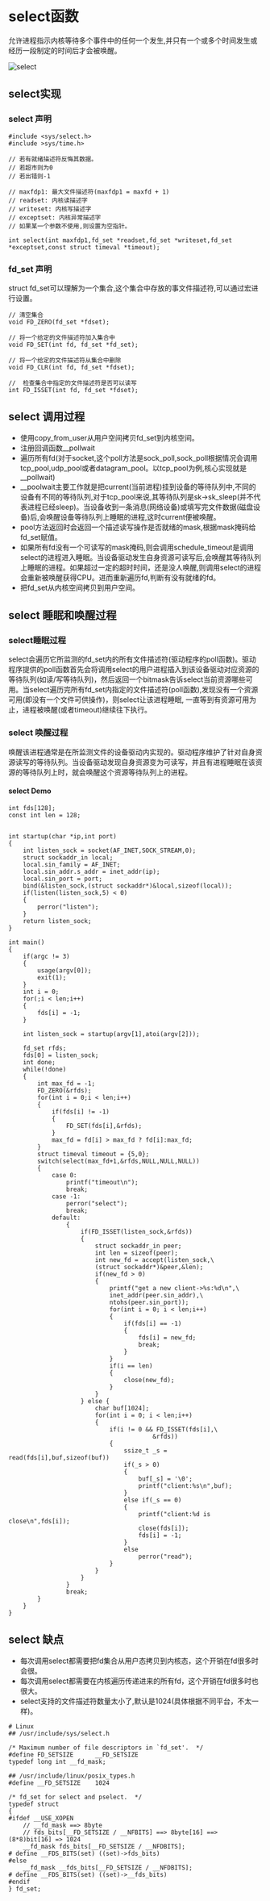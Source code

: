 # select函数
允许进程指示内核等待多个事件中的任何一个发生,并只有一个或多个时间发生或经历一段制定的时间后才会被唤醒。

![select](./select_1.jpg)


## select实现

### select 声明

```
#include <sys/select.h>
#include >sys/time.h>

// 若有就绪描述符反悔其数据。
// 若超市则为0
// 若出错则-1

// maxfdp1: 最大文件描述符(maxfdp1 = maxfd + 1)
// readset: 内核读描述字
// writeset: 内核写描述字
// exceptset: 内核异常描述字
// 如果某一个参数不使用,则设置为空指针。

int select(int maxfdp1,fd_set *readset,fd_set *writeset,fd_set *exceptset,const struct timeval *timeout);
```

### fd_set 声明
struct fd_set可以理解为一个集合,这个集合中存放的事文件描述符,可以通过宏进行设置。

```
// 清空集合
void FD_ZERO(fd_set *fdset);

// 将一个给定的文件描述符加入集合中
void FD_SET(int fd, fd_set *fd_set);

// 将一个给定的文件描述符从集合中删除
void FD_CLR(int fd, fd_set *fdset);

//  检查集合中指定的文件描述符是否可以读写
int FD_ISSET(int fd, fd_set *fdset);
```


## select 调用过程

* 使用copy_from_user从用户空间拷贝fd_set到内核空间。
* 注册回调函数__pollwait
* 遍历所有fd(对于socket,这个poll方法是sock_poll,sock_poll根据情况会调用tcp_pool,udp_pool或者datagram_pool。以tcp_pool为例,核心实现就是__pollwait)
* __poolwait主要工作就是把current(当前进程)挂到设备的等待队列中,不同的设备有不同的等待队列,对于tcp_pool来说,其等待队列是sk->sk_sleep(并不代表进程已经sleep)。当设备收到一条消息(网络设备)或填写完文件数据(磁盘设备)后,会唤醒设备等待队列上睡眠的进程,这时current便被唤醒。
* pool方法返回时会返回一个描述读写操作是否就绪的mask,根据mask掩码给fd_set赋值。
* 如果所有fd没有一个可读写的mask掩码,则会调用schedule_timeout是调用select的进程进入睡眠。当设备驱动发生自身资源可读写后,会唤醒其等待队列上睡眠的进程。如果超过一定的超时时间，还是没人唤醒,则调用select的进程会重新被唤醒获得CPU。进而重新遍历fd,判断有没有就绪的fd。
* 把fd_set从内核空间拷贝到用户空间。


## select 睡眠和唤醒过程

### select睡眠过程
select会遍历它所监测的fd_set内的所有文件描述符(驱动程序的poll函数)。驱动程序提供的poll函数首先会将调用select的用户进程插入到该设备驱动对应资源的等待队列(如读/写等待队列)，然后返回一个bitmask告诉select当前资源哪些可用。当select遍历完所有fd_set内指定的文件描述符(poll函数),发现没有一个资源可用(即没有一个文件可供操作)，则select让该进程睡眠, 一直等到有资源可用为止，进程被唤醒(或者timeout)继续往下执行。

### select 唤醒过程
唤醒该进程通常是在所监测文件的设备驱动内实现的。驱动程序维护了针对自身资源读写的等待队列。当设备驱动发现自身资源变为可读写，并且有进程睡眠在该资源的等待队列上时，就会唤醒这个资源等待队列上的进程。

#### select Demo

```
int fds[128];
const int len = 128;


int startup(char *ip,int port)
{
    int listen_sock = socket(AF_INET,SOCK_STREAM,0);
    struct sockaddr_in local;
    local.sin_family = AF_INET;
    local.sin_addr.s_addr = inet_addr(ip);
    local.sin_port = port;
    bind(&listen_sock,(struct sockaddr*)&local,sizeof(local));
    if(listen(listen_sock,5) < 0)
    {
        perror("listen");
    }
    return listen_sock;
}

int main()
{
    if(argc != 3)
    {
        usage(argv[0]);
        exit(1);
    }
    int i = 0;
    for(;i < len;i++)
    {
        fds[i] = -1;
    }

    int listen_sock = startup(argv[1],atoi(argv[2]));

    fd_set rfds;
    fds[0] = listen_sock;
    int done;
    while(!done)
    {
        int max_fd = -1;
        FD_ZERO(&rfds);
        for(int i = 0;i < len;i++)
        {
            if(fds[i] != -1)
            {
                FD_SET(fds[i],&rfds);
            }
            max_fd = fd[i] > max_fd ? fd[i]:max_fd;
        }
        struct timeval timeout = {5,0};
        switch(select(max_fd+1,&rfds,NULL,NULL,NULL))
        {
            case 0:
                printf("timeout\n");
                break;
            case -1:
                perror("select");
                break;
            default:
                {
                    if(FD_ISSET(listen_sock,&rfds))
                    {
                        struct sockaddr_in peer;
                        int len = sizeof(peer);
                        int new_fd = accept(listen_sock,\
                        (struct sockaddr*)&peer,&len);
                        if(new_fd > 0)
                        { 
                            printf("get a new client->%s:%d\n",\
                            inet_addr(peer.sin_addr),\
                            ntohs(peer.sin_port));
                            for(int i = 0; i < len;i++)
                            {
                                if(fds[i] == -1)
                                {
                                    fds[i] = new_fd;
                                    break;
                                }
                            }
                            if(i == len)
                            {
                                close(new_fd);
                            }
                        }
                    } else {
                        char buf[1024];
                        for(int i = 0; i < len;i++)
                        {
                            if(i != 0 && FD_ISSET(fds[i],\
                                        &rfds))
                            {
                                ssize_t _s = read(fds[i],buf,sizeof(buf))
                                if(_s > 0)
                                {
                                    buf[_s] = '\0';
                                    printf("client:%s\n",buf);
                                }
                                else if(_s == 0)
                                {
                                    printf("client:%d is close\n",fds[i]);
                                    close(fds[i]);
                                    fds[i] = -1;
                                }
                                else 
                                    perror("read");
                            }
                        }
                    }
                }
                break;          
        }
    }
}
```

## select 缺点
* 每次调用select都需要把fd集合从用户态拷贝到内核态，这个开销在fd很多时会很。
* 每次调用select都需要在内核遍历传递进来的所有fd，这个开销在fd很多时也很大。
* select支持的文件描述符数量太小了,默认是1024(具体根据不同平台，不太一样)。

```
# Linux 
## /usr/include/sys/select.h

/* Maximum number of file descriptors in `fd_set'.  */
#define FD_SETSIZE      __FD_SETSIZE
typedef long int __fd_mask;

## /usr/include/linux/posix_types.h
#define __FD_SETSIZE    1024

/* fd_set for select and pselect.  */
typedef struct
{
#ifdef __USE_XOPEN
    // __fd_mask ==> 8byte
    // fds_bits[__FD_SETSIZE / __NFBITS] ==> 8byte[16] ==> (8*8)bit[16] => 1024
    __fd_mask fds_bits[__FD_SETSIZE / __NFDBITS];
# define __FDS_BITS(set) ((set)->fds_bits)
#else
    __fd_mask __fds_bits[__FD_SETSIZE / __NFDBITS];
# define __FDS_BITS(set) ((set)->__fds_bits)
#endif
} fd_set;
```